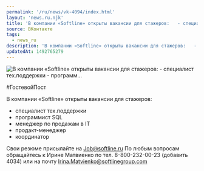 ```yaml
---
permalink: '/ru/news/vk-4094/index.html'
layout: 'news.ru.njk'
title: 'В компании «Softline» открыты вакансии для стажеров:   - специалист тех.поддержки   - программ'
source: ВКонтакте
tags:
  - news_ru
description: 'В компании «Softline» открыты вакансии для стажеров:   - специалист тех.поддержки   - программ…'
updatedAt: 1492765279
---
```

![В компании «Softline» открыты вакансии для стажеров:   - специалист тех.поддержки   - программ…](https://sun9-60.userapi.com/impf/c626528/v626528501/63b8d/r1kaN804mLU.jpg?size=900x463&quality=96&proxy=1&sign=00071f3547047250785bf0d4db612e15&c_uniq_tag=o8nZFVEK7xP2wsSjKeWbsyJ5xYlSEFgIXxqNEuhuH0Y&type=album)

#ГостевойПост

В компании «Softline» открыты вакансии для стажеров:
- специалист тех.поддержки
- программист SQL
- менеджер по продажам в IT
- продакт-менеджер
- координатор

Свои резюме присылайте на Job@softline.ru
По любым вопросам обращайтесь к Ирине Матвиенко по тел. 8-800-232-00-23 (добавить 4034) или на почту Irina.Matvienko@softlinegroup.com
